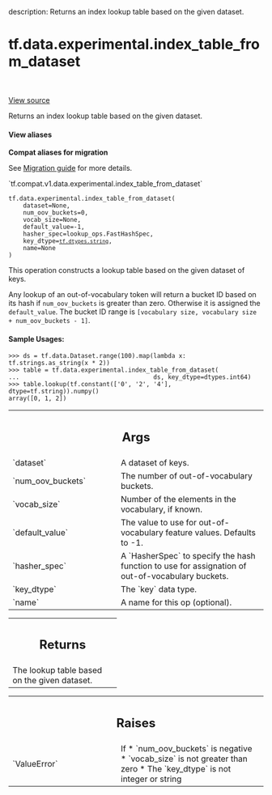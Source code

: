 description: Returns an index lookup table based on the given dataset.

<div itemscope itemtype="http://developers.google.com/ReferenceObject">
<meta itemprop="name" content="tf.data.experimental.index_table_from_dataset" />
<meta itemprop="path" content="Stable" />
</div>

# tf.data.experimental.index_table_from_dataset

<!-- Insert buttons and diff -->

<table class="tfo-notebook-buttons tfo-api nocontent" align="left">

</table>

<a target="_blank" class="external" href="/code/stable/tensorflow/python/data/experimental/ops/lookup_ops.py">View source</a>



Returns an index lookup table based on the given dataset.


<section class="expandable">
  <h4 class="showalways">View aliases</h4>
  <p>
<b>Compat aliases for migration</b>
<p>See
<a href="https://www.tensorflow.org/guide/migrate">Migration guide</a> for
more details.</p>
<p>`tf.compat.v1.data.experimental.index_table_from_dataset`</p>
</p>
</section>

<pre class="devsite-click-to-copy prettyprint lang-py tfo-signature-link">
<code>tf.data.experimental.index_table_from_dataset(
    dataset=None,
    num_oov_buckets=0,
    vocab_size=None,
    default_value=-1,
    hasher_spec=lookup_ops.FastHashSpec,
    key_dtype=<a href="../../../tf/dtypes.md#string"><code>tf.dtypes.string</code></a>,
    name=None
)
</code></pre>



<!-- Placeholder for "Used in" -->

This operation constructs a lookup table based on the given dataset of keys.

Any lookup of an out-of-vocabulary token will return a bucket ID based on its
hash if `num_oov_buckets` is greater than zero. Otherwise it is assigned the
`default_value`.
The bucket ID range is
`[vocabulary size, vocabulary size + num_oov_buckets - 1]`.

#### Sample Usages:



```
>>> ds = tf.data.Dataset.range(100).map(lambda x: tf.strings.as_string(x * 2))
>>> table = tf.data.experimental.index_table_from_dataset(
...                                     ds, key_dtype=dtypes.int64)
>>> table.lookup(tf.constant(['0', '2', '4'], dtype=tf.string)).numpy()
array([0, 1, 2])
```

<!-- Tabular view -->
 <table class="responsive fixed orange">
<colgroup><col width="214px"><col></colgroup>
<tr><th colspan="2"><h2 class="add-link">Args</h2></th></tr>

<tr>
<td>
`dataset`<a id="dataset"></a>
</td>
<td>
A dataset of keys.
</td>
</tr><tr>
<td>
`num_oov_buckets`<a id="num_oov_buckets"></a>
</td>
<td>
The number of out-of-vocabulary buckets.
</td>
</tr><tr>
<td>
`vocab_size`<a id="vocab_size"></a>
</td>
<td>
Number of the elements in the vocabulary, if known.
</td>
</tr><tr>
<td>
`default_value`<a id="default_value"></a>
</td>
<td>
The value to use for out-of-vocabulary feature values.
Defaults to -1.
</td>
</tr><tr>
<td>
`hasher_spec`<a id="hasher_spec"></a>
</td>
<td>
A `HasherSpec` to specify the hash function to use for
assignation of out-of-vocabulary buckets.
</td>
</tr><tr>
<td>
`key_dtype`<a id="key_dtype"></a>
</td>
<td>
The `key` data type.
</td>
</tr><tr>
<td>
`name`<a id="name"></a>
</td>
<td>
A name for this op (optional).
</td>
</tr>
</table>



<!-- Tabular view -->
 <table class="responsive fixed orange">
<colgroup><col width="214px"><col></colgroup>
<tr><th colspan="2"><h2 class="add-link">Returns</h2></th></tr>
<tr class="alt">
<td colspan="2">
The lookup table based on the given dataset.
</td>
</tr>

</table>



<!-- Tabular view -->
 <table class="responsive fixed orange">
<colgroup><col width="214px"><col></colgroup>
<tr><th colspan="2"><h2 class="add-link">Raises</h2></th></tr>

<tr>
<td>
`ValueError`<a id="ValueError"></a>
</td>
<td>
If
* `num_oov_buckets` is negative
* `vocab_size` is not greater than zero
* The `key_dtype` is not integer or string
</td>
</tr>
</table>


